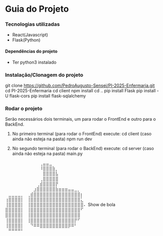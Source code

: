 # Guia do Projeto

### Tecnologias utilizadas
- React(Javascript)
- Flask(Python)

#### Dependências do projeto
- Ter python3 instalado

### Instalação/Clonagem do projeto
git clone https://github.com/PedroAugusto-Sensei/PI-2025-Enfermaria.git
cd PI-2025-Enfermaria
cd client
npm install
cd ..
pip install Flask
pip install -U flask-cors
pip install flask-sqlalchemy

### Rodar o projeto
Serão necessários dois terminais, um para rodar o FrontEnd e outro para o BackEnd.
1. No primeiro terminal (para rodar o FrontEnd) execute:
   cd client (caso ainda não esteja na pasta)
   npm run dev

2. No segundo terminal (para rodar o BackEnd) execute:
   cd server (caso ainda não esteja na pasta)
   main.py





⠀⠀⠀⠀⠀⠀⠀⠀⠀⠀⠀⢀⣤⣤⣀⠀⠀⠀⠀⠀⠀⠀⠀⠀⠀⠀
⠀⠀⠀⠀⠀⠀⠀⠀⠀⠀⠀⠸⣿⣿⣿⣷⡀⠀⠀⠀⠀⠀⠀⠀⠀⠀
⠀⠀⠀⠀⠀⠀⠀⠀⠀⠀⠀⠀⣿⣿⣿⣿⣧⠀⠀⠀⠀⠀⠀⠀⠀⠀
⠀⠀⠀⠀⠀⠀⠀⠀⠀⠀⠀⢀⣿⣿⣿⣿⣿⠀⠀⠀⠀⠀⠀⠀⠀⠀
⠀⠀⠀⠀⠀⠀⠀⠀⠀⠀⢀⣾⣿⣿⣿⣿⡟⠀⠀⠀⠀⠀⠀⠀⠀⠀
⠀⠀⠀⠀⠀⠀⠀⠀⠀⣰⣿⣿⣿⣿⣿⣿⣷⣶⣶⣶⣤⣤⣀⡀⠀⠀
⠀⣀⣀⣀⣀⡀⠀⢀⣾⣿⣿⣿⣿⣿⣿⣿⣿⣿⣿⣿⣿⣿⣿⣿⡆⠀
⢰⣿⣿⣿⣿⡇⠀⢸⣿⣿⣿⣿⣿⣿⣿⣿⣿⣿⣿⣿⣿⣿⣿⣿⣅⠀
⢸⣿⣿⣿⣿⡇⠀⢸⣿⣿⣿⣿⣿⣿⣿⣿⣿⣿⣿⣿⣿⣿⣿⣿⣿⠄ Show de bola
⣿⣿⣿⣿⣿⡇⠀⢸⣿⣿⣿⣿⣿⣿⣿⣿⣿⣿⣿⣿⣿⣿⣿⣿⠋⠀
⣿⣿⣿⣿⣿⡇⠀⢸⣿⣿⣿⣿⣿⣿⣿⣿⣿⣿⣿⣿⣿⣿⣿⣿⠀⠀
⢸⣿⣿⣿⣿⡇⠀⢸⣿⣿⣿⣿⣿⣿⣿⣿⣿⣿⣿⣿⣿⣿⡟⠋⠀⠀
⢸⣿⣿⣿⣿⡇⠀⠀⠙⠿⠿⣿⣿⣿⣿⣿⣿⣿⣿⣿⡿⠿⠃⠀⠀⠀
⠀⠛⠛⠛⠛⠃⠀⠀⠀⠀⠀⠀⠀⠀⠀⠀⠀⠀⠀⠀⠀⠀⠀⠀⠀⠀

